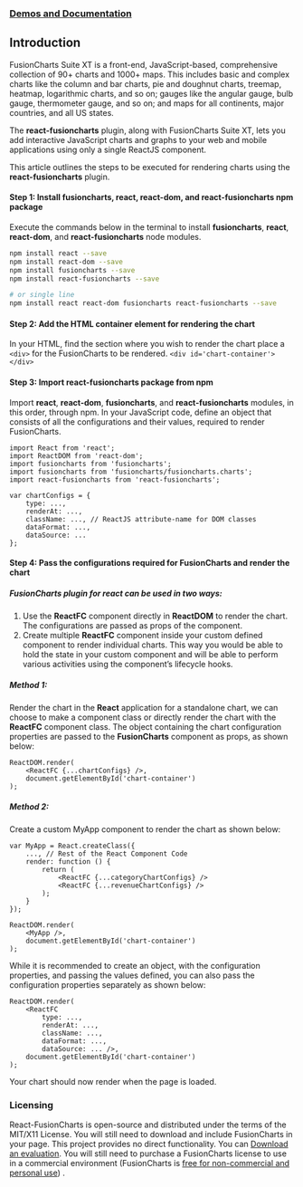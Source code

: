 ### [Demos and Documentation](http://fusioncharts.github.io/react-fusioncharts/)

## Introduction

FusionCharts Suite XT is a front-end, JavaScript-based, comprehensive collection of 90+ charts and  1000+ maps. This includes basic and complex charts like the column and bar charts, pie and doughnut charts, treemap, heatmap, logarithmic charts, and so on; gauges like the angular gauge, bulb gauge, thermometer gauge, and so on; and maps for all continents, major countries, and all US states.

The **react-fusioncharts** plugin, along with FusionCharts Suite XT, lets you add interactive JavaScript charts and graphs to your web and mobile applications using only a single ReactJS component.

This article outlines the steps to be executed for rendering charts using the **react-fusioncharts** plugin.

#### Step 1: Install **fusioncharts**, **react**, **react-dom**, and **react-fusioncharts** npm package
Execute the commands below in the terminal to install **fusioncharts**, **react**, **react-dom**, and **react-fusioncharts** node modules.

```sh
npm install react --save
npm install react-dom --save
npm install fusioncharts --save
npm install react-fusioncharts --save

# or single line
npm install react react-dom fusioncharts react-fusioncharts --save
```

#### Step 2: Add the HTML container element for rendering the chart

In your HTML, find the section where you wish to render the chart place a `<div>` for the FusionCharts to be rendered.
    `<div id='chart-container'></div>`

#### Step 3: Import react-fusioncharts package from npm

Import **react**, **react-dom**, **fusioncharts**, and **react-fusioncharts** modules, in this order, through npm. In your JavaScript code, define an object that consists of all the configurations and their values, required to render FusionCharts.

```
import React from 'react';
import ReactDOM from 'react-dom';
import fusioncharts from 'fusioncharts';
import fusioncharts from 'fusioncharts/fusioncharts.charts';
import react-fusioncharts from 'react-fusioncharts';

var chartConfigs = {
    type: ...,
    renderAt: ...,
    className: ..., // ReactJS attribute-name for DOM classes
    dataFormat: ...,
    dataSource: ...
};
```

#### Step 4: Pass the configurations required for FusionCharts and render the chart
##### FusionCharts plugin for **react** can be used in two ways:
1. Use the **ReactFC** component directly in **ReactDOM** to render the chart. The configurations are passed as props of the component.
2. Create multiple **ReactFC** component inside your custom defined component to render individual charts. This way you would be able to hold the state in your custom component and will be able to perform various activities using the component’s lifecycle hooks. 

##### Method 1:
Render the chart in the **React** application for a standalone chart, we can choose to make a component class or directly render the chart with the **ReactFC** component class. The object containing the chart configuration properties are passed to the **FusionCharts** component as props, as shown below:

```
ReactDOM.render(
    <ReactFC {...chartConfigs} />,
    document.getElementById('chart-container')
);
```

##### Method 2:
Create a custom MyApp component to render the chart as shown below:

```
var MyApp = React.createClass({
    ..., // Rest of the React Component Code
    render: function () {
        return (
            <ReactFC {...categoryChartConfigs} />
            <ReactFC {...revenueChartConfigs} />
        );
    }
});

ReactDOM.render(
    <MyApp />,
    document.getElementById('chart-container')
);
```

While it is recommended to create an object, with the configuration properties, and passing the values defined, you can also pass the configuration properties separately as shown below:

```
ReactDOM.render(
    <ReactFC
        type: ...,
        renderAt: ...,
        className: ...,
        dataFormat: ...,
        dataSource: ... />,
    document.getElementById('chart-container')
);
```

Your chart should now render when the page is loaded.

### Licensing
React-FusionCharts is open-source and distributed under the terms of the MIT/X11 License. You will still need to download and include FusionCharts in your page. This project provides no direct functionality. You can [Download an evaluation](http://fusioncharts.com/download/). You will still need to purchase a FusionCharts license to use in a commercial environment (FusionCharts is [free for non-commercial and personal use](http://www.fusioncharts.com/download/free/)) .

